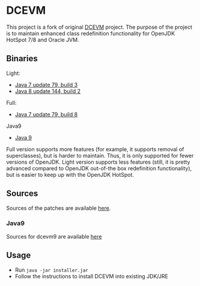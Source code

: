 # DCEVM

This project is a fork of original [DCEVM](http://ssw.jku.at/dcevm/) project. The purpose of the project is to maintain enhanced class redefinition functionality for OpenJDK HotSpot 7/8 and Oracle JVM.

## Binaries

Light:
 * [Java 7 update 79, build 3](https://github.com/dcevm/dcevm/releases/download/light-jdk7u79%2B3/DCEVM-light-7u79-installer.jar)
 * [Java 8 update 144, build 2](https://github.com/dcevm/dcevm/releases/download/light-jdk8u144%2B2/DCEVM-8u144-installer.jar)

Full:
 * [Java 7 update 79, build 8](https://github.com/dcevm/dcevm/releases/download/full-jdk7u79%2B8/DCEVM-full-7u79-installer.jar)
 
Java9
 * [Java 9](https://github.com/HotswapProjects/openjdk-jdk9/releases)
 
Full version supports more features (for example, it supports removal of superclasses), but is harder to maintain. Thus, it is only supported for fewer versions of OpenJDK. Light version supports less features (still, it is pretty advanced compared to OpenJDK out-of-the box redefinition functionality), but is easier to keep up with the OpenJDK HotSpot.

## Sources

Sources of the patches are available [here](https://github.com/dcevm/dcevm).

### Java9

Sources for dcevm9 are available [here](https://github.com/HotswapProjects/openjdk-jdk9/tree/dcevm)

## Usage

* Run `java -jar installer.jar`
* Follow the instructions to install DCEVM into existing JDK/JRE
